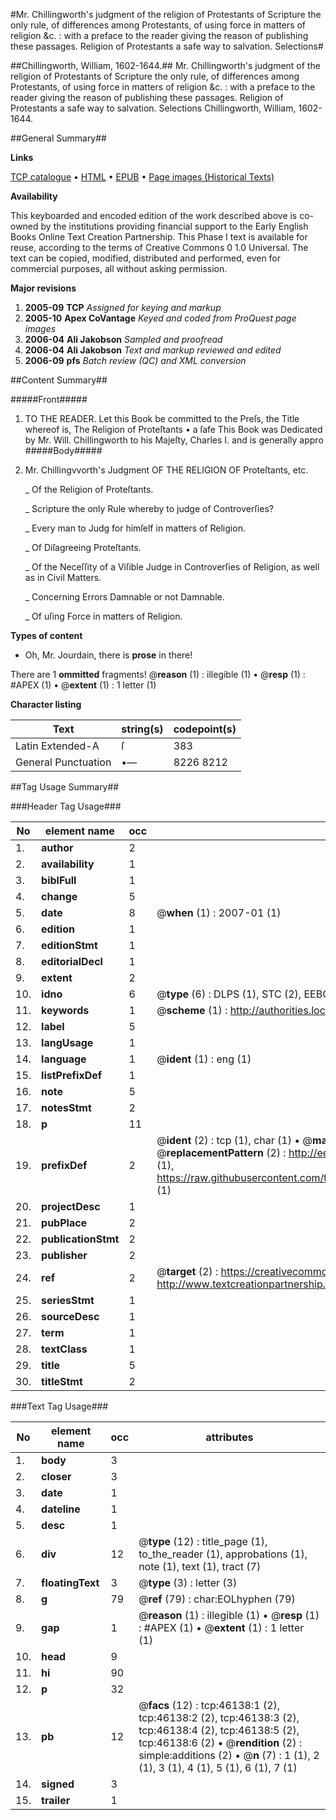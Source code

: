 #Mr. Chillingworth's judgment of the religion of Protestants of Scripture the only rule, of differences among Protestants, of using force in matters of religion &c. : with a preface to the reader giving the reason of publishing these passages. Religion of Protestants a safe way to salvation. Selections#

##Chillingworth, William, 1602-1644.##
Mr. Chillingworth's judgment of the religion of Protestants of Scripture the only rule, of differences among Protestants, of using force in matters of religion &c. : with a preface to the reader giving the reason of publishing these passages.
Religion of Protestants a safe way to salvation. Selections
Chillingworth, William, 1602-1644.

##General Summary##

**Links**

[TCP catalogue](http://www.ota.ox.ac.uk/tcp/)  • 
[HTML](http://tei.it.ox.ac.uk/tcp/Texts-HTML/free/A32/A32852.html)  • 
[EPUB](http://tei.it.ox.ac.uk/tcp/Texts-EPUB/free/A32/A32852.epub) • 
[Page images (Historical Texts)](https://data.historicaltexts.jisc.ac.uk/view?pubId=eebo-10861593e&pageId=eebo-10861593e-46138-1)

**Availability**

This keyboarded and encoded edition of the
	       work described above is co-owned by the institutions
	       providing financial support to the Early English Books
	       Online Text Creation Partnership. This Phase I text is
	       available for reuse, according to the terms of Creative
	       Commons 0 1.0 Universal. The text can be copied,
	       modified, distributed and performed, even for
	       commercial purposes, all without asking permission.

**Major revisions**

1. __2005-09__ __TCP__ *Assigned for keying and markup*
1. __2005-10__ __Apex CoVantage__ *Keyed and coded from ProQuest page images*
1. __2006-04__ __Ali Jakobson__ *Sampled and proofread*
1. __2006-04__ __Ali Jakobson__ *Text and markup reviewed and edited*
1. __2006-09__ __pfs__ *Batch review (QC) and XML conversion*

##Content Summary##

#####Front#####

1. TO THE READER.
Let this Book be committed to the Preſs, the Title whereof is, The Religion of Proteſtants • a ſafe This Book was Dedicated by Mr. Will. Chillingworth to his Majeſty, Charles I. and is generally appro
#####Body#####

1. Mr. Chillingvvorth's Judgment OF THE RELIGION OF Proteſtants, etc.

    _ Of the Religion of Proteſtants.

    _ Scripture the only Rule whereby to judge of Controverſies?

    _ Every man to Judg for himſelf in matters of Religion.

    _ Of Diſagreeing Proteſtants.

    _ Of the Neceſſity of a Viſible Judge in Controverſies of Religion, as well as in Civil Matters.

    _ Concerning Errors Damnable or not Damnable.

    _ Of uſing Force in matters of Religion.

**Types of content**

  * Oh, Mr. Jourdain, there is **prose** in there!

There are 1 **ommitted** fragments! 
 @__reason__ (1) : illegible (1)  •  @__resp__ (1) : #APEX (1)  •  @__extent__ (1) : 1 letter (1)

**Character listing**


|Text|string(s)|codepoint(s)|
|---|---|---|
|Latin Extended-A|ſ|383|
|General Punctuation|•—|8226 8212|

##Tag Usage Summary##

###Header Tag Usage###

|No|element name|occ|attributes|
|---|---|---|---|
|1.|__author__|2||
|2.|__availability__|1||
|3.|__biblFull__|1||
|4.|__change__|5||
|5.|__date__|8| @__when__ (1) : 2007-01 (1)|
|6.|__edition__|1||
|7.|__editionStmt__|1||
|8.|__editorialDecl__|1||
|9.|__extent__|2||
|10.|__idno__|6| @__type__ (6) : DLPS (1), STC (2), EEBO-CITATION (1), OCLC (1), VID (1)|
|11.|__keywords__|1| @__scheme__ (1) : http://authorities.loc.gov/ (1)|
|12.|__label__|5||
|13.|__langUsage__|1||
|14.|__language__|1| @__ident__ (1) : eng (1)|
|15.|__listPrefixDef__|1||
|16.|__note__|5||
|17.|__notesStmt__|2||
|18.|__p__|11||
|19.|__prefixDef__|2| @__ident__ (2) : tcp (1), char (1)  •  @__matchPattern__ (2) : ([0-9\-]+):([0-9IVX]+) (1), (.+) (1)  •  @__replacementPattern__ (2) : http://eebo.chadwyck.com/downloadtiff?vid=$1&page=$2 (1), https://raw.githubusercontent.com/textcreationpartnership/Texts/master/tcpchars.xml#$1 (1)|
|20.|__projectDesc__|1||
|21.|__pubPlace__|2||
|22.|__publicationStmt__|2||
|23.|__publisher__|2||
|24.|__ref__|2| @__target__ (2) : https://creativecommons.org/publicdomain/zero/1.0/ (1), http://www.textcreationpartnership.org/docs/. (1)|
|25.|__seriesStmt__|1||
|26.|__sourceDesc__|1||
|27.|__term__|1||
|28.|__textClass__|1||
|29.|__title__|5||
|30.|__titleStmt__|2||


###Text Tag Usage###

|No|element name|occ|attributes|
|---|---|---|---|
|1.|__body__|3||
|2.|__closer__|3||
|3.|__date__|1||
|4.|__dateline__|1||
|5.|__desc__|1||
|6.|__div__|12| @__type__ (12) : title_page (1), to_the_reader (1), approbations (1), note (1), text (1), tract (7)|
|7.|__floatingText__|3| @__type__ (3) : letter (3)|
|8.|__g__|79| @__ref__ (79) : char:EOLhyphen (79)|
|9.|__gap__|1| @__reason__ (1) : illegible (1)  •  @__resp__ (1) : #APEX (1)  •  @__extent__ (1) : 1 letter (1)|
|10.|__head__|9||
|11.|__hi__|90||
|12.|__p__|32||
|13.|__pb__|12| @__facs__ (12) : tcp:46138:1 (2), tcp:46138:2 (2), tcp:46138:3 (2), tcp:46138:4 (2), tcp:46138:5 (2), tcp:46138:6 (2)  •  @__rendition__ (2) : simple:additions (2)  •  @__n__ (7) : 1 (1), 2 (1), 3 (1), 4 (1), 5 (1), 6 (1), 7 (1)|
|14.|__signed__|3||
|15.|__trailer__|1||
